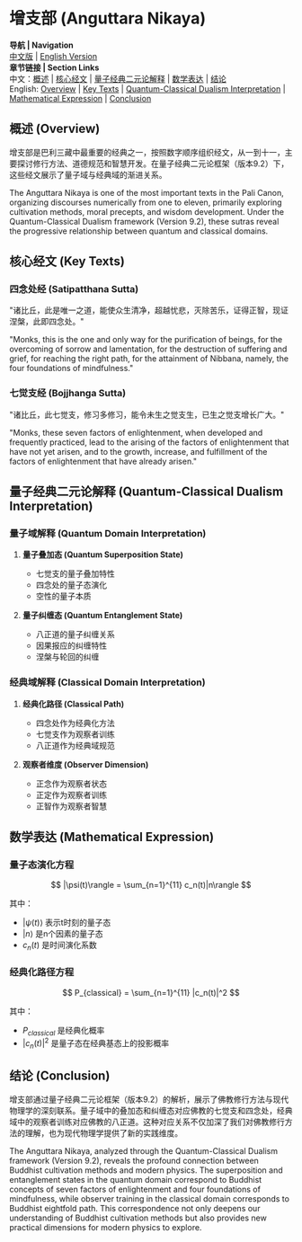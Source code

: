 # 增支部 (Anguttara Nikaya)

**导航 | Navigation**  
[中文版](#增支部解析) | [English Version](#anguttara-nikaya-analysis)  
**章节链接 | Section Links**  
中文：[概述](#概述-overview) | [核心经文](#核心经文-key-texts) | [量子经典二元论解释](#量子经典二元论解释-quantum-classical-dualism-interpretation) | [数学表达](#数学表达-mathematical-expression) | [结论](#结论-conclusion)  
English: [Overview](#概述-overview) | [Key Texts](#核心经文-key-texts) | [Quantum-Classical Dualism Interpretation](#量子经典二元论解释-quantum-classical-dualism-interpretation) | [Mathematical Expression](#数学表达-mathematical-expression) | [Conclusion](#结论-conclusion)

## 概述 (Overview)

增支部是巴利三藏中最重要的经典之一，按照数字顺序组织经文，从一到十一，主要探讨修行方法、道德规范和智慧开发。在量子经典二元论框架（版本9.2）下，这些经文展示了量子域与经典域的渐进关系。

The Anguttara Nikaya is one of the most important texts in the Pali Canon, organizing discourses numerically from one to eleven, primarily exploring cultivation methods, moral precepts, and wisdom development. Under the Quantum-Classical Dualism framework (Version 9.2), these sutras reveal the progressive relationship between quantum and classical domains.

## 核心经文 (Key Texts)

### 四念处经 (Satipatthana Sutta)
"诸比丘，此是唯一之道，能使众生清净，超越忧悲，灭除苦乐，证得正智，现证涅槃，此即四念处。"

"Monks, this is the one and only way for the purification of beings, for the overcoming of sorrow and lamentation, for the destruction of suffering and grief, for reaching the right path, for the attainment of Nibbana, namely, the four foundations of mindfulness."

### 七觉支经 (Bojjhanga Sutta)
"诸比丘，此七觉支，修习多修习，能令未生之觉支生，已生之觉支增长广大。"

"Monks, these seven factors of enlightenment, when developed and frequently practiced, lead to the arising of the factors of enlightenment that have not yet arisen, and to the growth, increase, and fulfillment of the factors of enlightenment that have already arisen."

## 量子经典二元论解释 (Quantum-Classical Dualism Interpretation)

### 量子域解释 (Quantum Domain Interpretation)
1. **量子叠加态 (Quantum Superposition State)**
   - 七觉支的量子叠加特性
   - 四念处的量子态演化
   - 空性的量子本质

2. **量子纠缠态 (Quantum Entanglement State)**
   - 八正道的量子纠缠关系
   - 因果报应的纠缠特性
   - 涅槃与轮回的纠缠

### 经典域解释 (Classical Domain Interpretation)
1. **经典化路径 (Classical Path)**
   - 四念处作为经典化方法
   - 七觉支作为观察者训练
   - 八正道作为经典域规范

2. **观察者维度 (Observer Dimension)**
   - 正念作为观察者状态
   - 正定作为观察者训练
   - 正智作为观察者智慧

## 数学表达 (Mathematical Expression)

### 量子态演化方程

$$
|\psi(t)\rangle = \sum_{n=1}^{11} c_n(t)|n\rangle
$$

其中：
- $`|\psi(t)\rangle`$ 表示t时刻的量子态
- $`|n\rangle`$ 是n个因素的量子态
- $`c_n(t)`$ 是时间演化系数

### 经典化路径方程

$$
P_{classical} = \sum_{n=1}^{11} |c_n(t)|^2
$$

其中：
- $`P_{classical}`$ 是经典化概率
- $`|c_n(t)|^2`$ 是量子态在经典基态上的投影概率

## 结论 (Conclusion)

增支部通过量子经典二元论框架（版本9.2）的解析，展示了佛教修行方法与现代物理学的深刻联系。量子域中的叠加态和纠缠态对应佛教的七觉支和四念处，经典域中的观察者训练对应佛教的八正道。这种对应关系不仅加深了我们对佛教修行方法的理解，也为现代物理学提供了新的实践维度。

The Anguttara Nikaya, analyzed through the Quantum-Classical Dualism framework (Version 9.2), reveals the profound connection between Buddhist cultivation methods and modern physics. The superposition and entanglement states in the quantum domain correspond to Buddhist concepts of seven factors of enlightenment and four foundations of mindfulness, while observer training in the classical domain corresponds to Buddhist eightfold path. This correspondence not only deepens our understanding of Buddhist cultivation methods but also provides new practical dimensions for modern physics to explore. 